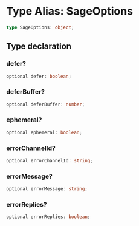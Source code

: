 # Type Alias: SageOptions

```ts
type SageOptions: object;
```

## Type declaration

### defer?

```ts
optional defer: boolean;
```

### deferBuffer?

```ts
optional deferBuffer: number;
```

### ephemeral?

```ts
optional ephemeral: boolean;
```

### errorChannelId?

```ts
optional errorChannelId: string;
```

### errorMessage?

```ts
optional errorMessage: string;
```

### errorReplies?

```ts
optional errorReplies: boolean;
```

